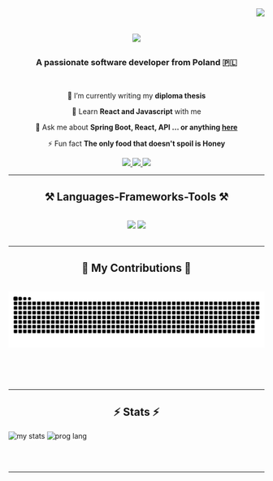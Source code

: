 <img align="right" src="https://visitor-badge.laobi.icu/badge?page_id=ulan24.ulan24" />

<h1 align="center">
     <img src="https://readme-typing-svg.herokuapp.com/?font=Righteous&size=35&center=true&vCenter=true&width=500&height=70&duration=4000&lines=Hi+There!+👋;+I'm+Ulan+Satybaldiev!;" />
</h1>

<h3 align="center">A passionate software developer from Poland 🇵🇱</h3>

<br/>

<div align="center">
 
 🔭 I’m currently writing my **diploma thesis**
 
 🌱 Learn **React and Javascript** with me

💬 Ask me about **Spring Boot, React, API ... or anything [here](https://github.com/ulan24/ulan24/issues)**

⚡ Fun fact **The only food that doesn't spoil is Honey**

 </div>
 
<div align="center"> 
  <a href="mailto:ulansatybaldiev6@gmail.com">
    <img src="https://img.shields.io/badge/Gmail-333333?style=for-the-badge&logo=gmail&logoColor=red" />
  </a>
  <a href="https://www.linkedin.com/in/ulan-satybaldiev" target="_blank">
    <img src="https://img.shields.io/badge/LinkedIn-0077B5?style=for-the-badge&logo=linkedin&logoColor=white" target="_blank" />
  </a>
  <a href="https://ulan24.github.io" target="_blank">
     <img src="https://img.shields.io/badge/Portfolio-FF5722?style=for-the-badge&logo=todoist&logoColor=white" target="_blank" /> <!-- sqlite, safari, google-chrome are other good icon options -->
  </a>
</div>

 <hr/>
 
<h2 align="center">⚒️ Languages-Frameworks-Tools ⚒️</h2>
<br/>
<div align="center">
    <img src="https://skillicons.dev/icons?i=js,html,css,react,bootstrap,git,vscode" />
    <img src="https://skillicons.dev/icons?i=java,spring,mysql,github,python,idea" /><br>
</div>

<br/>
<hr/>

<div align="center">
  <h2>🐍 My Contributions 🐍</h2>
  <br>
  <img alt="snake eating my contributions" src="https://raw.githubusercontent.com/ulan24/ulan24/output/github-contribution-grid-snake.svg" />
  
  <br/><br/><br/>
</div>

<hr/>

<h2 align="center">⚡ Stats ⚡</h2>

<img alt="my stats" src="https://github-readme-stats.vercel.app/api?username=ulan24" />         <img alt="prog lang" src="https://github-readme-stats.vercel.app/api/top-langs/?username=ulan24&layout=compact" />

<br/><br/>

<hr/>

